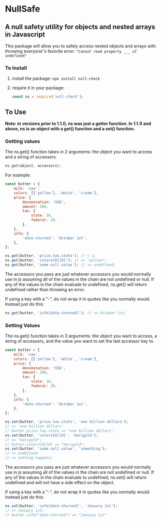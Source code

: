 # NullSafe

## A null safety utility for objects and nested arrays in Javascript

This package will allow you to safely access nested objects and arrays with throwing everyone"s favorite error:
`"Cannot read property ___ of undefined"`

### To Install

1. install the package:
   `npm install null-check`

2. require it in your package:
   ```javascript
   const ns = require('null-check');
   ```

## To Use

**Note: in versions prior to 1.1.0, ns was just a getter function. In 1.1.0 and above, ns is an object with a get() function and a set() function.**

### Getting values

The ns.get() function takes in 2 arguments: the object you want to access and a string of accessors.

```javascript
ns.get(object, accessors);
```

For example:

```javascript
const butter = {
	milk: 'cow',
	colors: [['yellow'], 'white', 'cream'],
	price: {
		denomination: 'USD',
		amount: 200,
		tax: {
			state: 10,
			federal: 20,
		},
	},
	info: {
		'date-churned': 'October 1st',
	},
};

ns.get(butter, 'price.tax.state'); // = 1;
ns.get(butter, 'colors[0][0]'); // => "yellow";
ns.get(butter, 'some.null.value'); // => undefined;
```

The accessors you pass are just whatever accessors you would normally use in js assuming all of the values in the chain are not undefined or null.
If any of the values in the chain evaluate to undefined, ns.get() will return undefined rather than throwing an error.

If using a key with a "-", do not wrap it in quotes like you normally would. Instead just do this:

```javascript
ns.get(butter, 'info[date-churned]'); // => October 1st;
```

### Setting Values

The ns.get() function takes in 3 arguments: the object you want to access, a string of accessors, and the value you want to set the last accessor key to.

```javascript
const butter = {
	milk: 'cow',
	colors: [['yellow'], 'white', 'cream'],
	price: {
		denomination: 'USD',
		amount: 200,
		tax: {
			state: 10,
			federal: 20,
		},
	},
	info: {
		'date-churned': 'October 1st',
	},
};

ns.set(butter, 'price.tax.state', 'one billion dollars');
// => 'one billion dollars'
// butter.price.tax.state => "one billion dollars";
ns.set(butter, 'colors[0][0]', 'marigold');
// => "marigold";
// butter.colors[0][0] => "marigold";
ns.set(butter, 'some.null.value', 'something');
// => undefined
// => nothing happens;
```

The accessors you pass are just whatever accessors you would normally use in js assuming all of the values in the chain are not undefined or null.
If any of the values in the chain evaluate to undefined, ns.set() will return undefined and will not have a side effect on the object.

If using a key with a "-", do not wrap it in quotes like you normally would. Instead just do this:

```javascript
ns.set(butter, 'info[date-churned]', 'January 1st');
// => January 1st;
// butter.info["date-churned"] => "January 1st"
```
